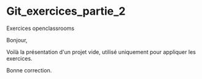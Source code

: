 # Git_exercices_partie_2
Exercices openclassrooms

Bonjour,

Voilà la présentation d'un projet vide, utilisé uniquement pour appliquer les exercices.

Bonne correction.
